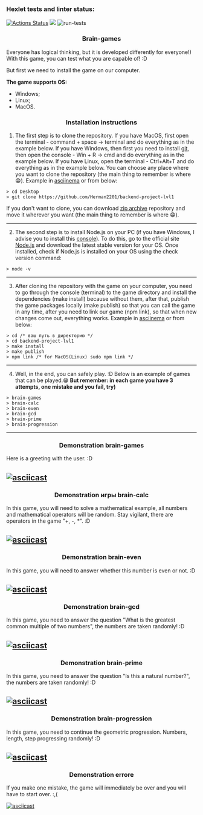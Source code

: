 ### Hexlet tests and linter status:

[![Actions Status](https://github.com/Herman2201/backend-project-lvl1/workflows/hexlet-check/badge.svg)](https://github.com/Herman2201/backend-project-lvl1/actions) <a href="https://codeclimate.com/github/Herman2201/backend-project-lvl1/maintainability"><img src="https://api.codeclimate.com/v1/badges/9304fa62804d89727877/maintainability" /></a> ![run-tests](https://github.com/afiskon/go-rest-service-example/workflows/run-tests/badge.svg)

### <center>Brain-games</center>

Everyone has logical thinking, but it is developed differently for everyone!)
With this game, you can test what you are capable of! :D

But first we need to install the game on our computer.

 **The game supports OS:**

- Windows;
- Linux;
- MacOS.

### <center>Installation instructions</center>

1. The first step is to clone the repository.
    If you have MacOS, first open the terminal - command + space -> terminal and do everything as in the example below. If you have Windows, then first you need to install [git](https://git-scm.com/download/win), then open the console - Win + R -> cmd and do everything as in the example below. If you have Linux, open the terminal - Ctrl+Alt+T and do everything as in the example below. You can choose any place where you want to clone the repository (the main thing to remember is where 😁).
    Example in [asciinema](https://asciinema.org/a/tPV8kRUiAR0QIKDqh8NSeSy4p) or from below:

```
> cd Desktop
> git clone https://github.com/Herman2201/backend-project-lvl1
```
 If you don't want to clone, you can download [zip archive](https://github.com/Herman2201/backend-project-lvl1/archive/refs/heads/main.zip) repository and move it wherever you want (the main thing to remember is where 😁).
 ___

2. The second step is to install Node.js on your PC (if you have Windows, I advise you to install this [console](https://cmder.net)). To do this, go to the official site [Node.js](https://nodejs.org/en/download/) and download the latest stable version for your OS. Once installed, check if Node.js is installed on your OS using the check version command:
```
> node -v
```
___
3. After cloning the repository with the game on your computer, you need to go through the console (terminal) to the game directory and install the dependencies (make install) because without them, after that, publish the game packages locally (make publish) so that you can call the game in any time, after you need to link our game (npm link), so that when new changes come out, everything works. Example in [asciinema](https://asciinema.org/a/ttve5NxygFXvABe8Vwew1eBMG) or from below:

```
> cd /* ваш путь в директорию */
> cd backend-project-lvl1
> make install
> make publish
> npm link /* for MacOS(Linux) sudo npm link */
```
___
4. Well, in the end, you can safely play. :D Below is an example of games that can be played.😁 **But remember: in each game you have 3 attempts, one mistake and you fail, try)**

```
> brain-games
> brain-calc
> brain-even
> brain-gcd
> brain-prime
> brain-progression
```

___

### <center>Demonstration brain-games</center>

Here is a greeting with the user. :D

[![asciicast](https://asciinema.org/a/6iIFfNpgB6P9m1WMQt4CX69gS.svg)](https://asciinema.org/a/6iIFfNpgB6P9m1WMQt4CX69gS)
---

### <center>Demonstration игры brain-calc</center>

 In this game, you will need to solve a mathematical example, all numbers and mathematical operators will be random. Stay vigilant, there are operators in the game "+, -, *". :D

[![asciicast](https://asciinema.org/a/I7dlL1Sfb5zFN1IrQLtl5Thbm.svg)](https://asciinema.org/a/I7dlL1Sfb5zFN1IrQLtl5Thbm)
---

### <center>Demonstration brain-even</center>

In this game, you will need to answer whether this number is even or not. :D

[![asciicast](https://asciinema.org/a/ijVtU99TdDhzCTm3afkFlO3VV.svg)](https://asciinema.org/a/ijVtU99TdDhzCTm3afkFlO3VV)
---

### <center>Demonstration brain-gcd</center>

In this game, you need to answer the question "What is the greatest common multiple of two numbers", the numbers are taken randomly! :D

[![asciicast](https://asciinema.org/a/DsseFgOO6tplIkhbjsd0Gg0z5.svg)](https://asciinema.org/a/DsseFgOO6tplIkhbjsd0Gg0z5)
---

### <center>Demonstration brain-prime</center>

In this game, you need to answer the question "Is this a natural number?", the numbers are taken randomly! :D

[![asciicast](https://asciinema.org/a/4M55YVNtAMTLH9HE2xVGdM14n.svg)](https://asciinema.org/a/4M55YVNtAMTLH9HE2xVGdM14n)
---

### <center>Demonstration brain-progression</center>

In this game, you need to continue the geometric progression. Numbers, length, step progressing randomly! :D

[![asciicast](https://asciinema.org/a/hGNagvEOikqdUKSF54Nrkuv9Z.svg)](https://asciinema.org/a/hGNagvEOikqdUKSF54Nrkuv9Z)
---

### <center>Demonstration errore</center>

If you make one mistake, the game will immediately be over and you will have to start over. :,(

[![asciicast](https://asciinema.org/a/NrjNAKEXnptibKOIQu4BItpxd.svg)](https://asciinema.org/a/NrjNAKEXnptibKOIQu4BItpxd)
